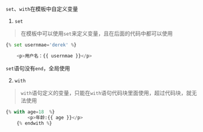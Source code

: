 `set`、`with`在模板中自定义变量
 
1. `set`

> 在模板中可以使用`set`来定义变量，且在后面的代码中都可以使用
```python
{% set usernmae='derek' %}

    <p>用户名：{{ usernmae }}</p>
```
`set`语句没有`end`，全局使用

2. `with`

> `with`语句定义的变量，只能在`with`语句代码块里面使用，超过代码块，就无法使用
```python
{% with age=18  %}
        <p>年龄:{{ age }}</p>
    {% endwith %}
```